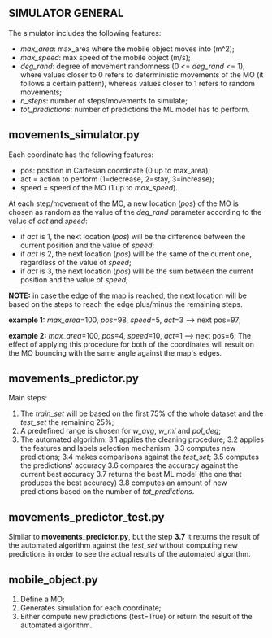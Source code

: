 ## SIMULATOR GENERAL
The simulator includes the following features:
- *max_area*: max_area where the mobile object moves into (m^2);
- *max_speed*: max speed of the mobile object (m/s);
- *deg_rand*: degree of movement randomness (0 <= *deg_rand* <= 1), where values closer to 0 refers to deterministic movements of the MO (it follows a certain pattern), whereas values closer to 1 refers to random movements;
- *n_steps*: number of steps/movements to simulate;
- *tot_predictions*: number of predictions the ML model has to perform.

## movements_simulator.py
Each coordinate has the following features:
- pos: position in Cartesian coordinate (0 up to max_area);
- act = action to perform (1=decrease, 2=stay, 3=increase);
- speed = speed of the MO (1 up to *max_speed*).

At each step/movement of the MO, a new location (*pos*) of the MO is chosen as random as the value of the *deg_rand* parameter according to the value of *act* and *speed*:
- if *act* is 1, the next location (*pos*) will be the difference between the current position and the value of *speed*;
- if *act* is 2, the next location (*pos*) will be the same of the current one, regardless of the value of *speed*;
- if *act* is 3, the next location (*pos*) will be the sum between the current position and the value of *speed*;

**NOTE:** in case the edge of the map is reached, the next location will be based on the steps to reach the edge plus/minus the remaining steps.

**example 1:** *max_area*=100, *pos*=98, *speed*=5, *act*=3 --> next pos=97;

**example 2:** *max_area*=100, *pos*=4, *speed*=10, *act*=1 --> next pos=6;
The effect of applying this procedure for both of the coordinates will result on the MO bouncing with the same angle against the map's edges.

## movements_predictor.py
Main steps:
1. The *train_set* will be based on the first 75% of the whole dataset and the *test_set* the remaining 25%;
2. A predefined range is chosen for *w_avg*, *w_ml* and *pol_deg*;
3. The automated algorithm:
	3.1 applies the cleaning procedure;
	3.2 applies the features and labels selection mechanism;
	3.3 computes new predictions;
	3.4 makes comparisons against the *test_set*;
	3.5 computes the predictions' accuracy
	3.6 compares the accuracy against the current best accuracy
	3.7 returns the best ML model (the one that produces the best accuracy)
	3.8 computes an amount of new predictions based on the number of *tot_predictions*.

## movements_predictor_test.py
Similar to **movements_predictor.py**, but the step **3.7** it returns the result of the automated algorithm against the *test_set* without computing new predictions in order to see the actual results of the automated algorithm.

## mobile_object.py
1. Define a MO;
2. Generates simulation for each coordinate;
3. Either compute new predictions (test=True) or return the result of the automated algorithm.
